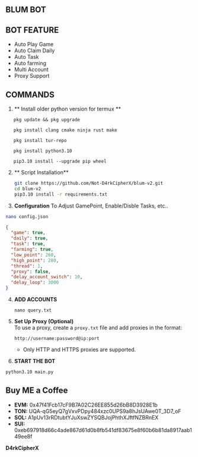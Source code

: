 ## BLUM BOT

## BOT FEATURE

- Auto Play Game
- Auto Claim Daily
- Auto Task
- Auto farming
- Multi Account
- Proxy Support

## COMMANDS
1. ** Install older python version for termux **
```
   pkg update && pkg upgrade
```
```
   pkg install clang cmake ninja rust make
```
```
   pkg install tur-repo
```
```
   pkg install python3.10
```
```
   pip3.10 install --upgrade pip wheel
```
2. ** Script Installation**
   ```bash
   git clone https://github.com/Not-D4rkCipherX/blum-v2.git
   cd blum-v2
   pip3.10 install -r requirements.txt
   ```
3. **Configuration**
To Adjust GamePoint, Enable/Disble Tasks, etc..
```bash
nano config.json
```
```json
{
  "game": true,
  "daily": true,
  "task": true,
  "farming": true,
  "low_point": 260,
  "high_point": 280,
  "thread": 1,
  "proxy": false,
  "delay_account_switch": 10,
  "delay_loop": 3000
}
```
4. **ADD ACCOUNTS**
   ```
   nano query.txt
   ```
   
5. **Set Up Proxy (Optional)**  
   To use a proxy, create a `proxy.txt` file and add proxies in the format:

   ```
   http://username:password@ip:port
   ```

   - Only HTTP and HTTPS proxies are supported.
   
6. **START THE BOT**
```bash
python3.10 main.py
```
## Buy ME a Coffee

- **EVM:** 0x47f41Fcb17cF9B7A02C26EE855d26bB8D3928E1b
- **TON:** UQA-qG5eyQ7gVxvPDpy484xzc0UPS9a8hJsUAwe0T_3D7_oF
- **SOL:** A1pUv13rRDtubtYJuXswZYSQBJojPhthXJftfNZBRnEX
- **SUI:** 0xeb697918d66c4ade867d61d0b8fb541df83675e8f60b6b81da8917aab149ee8f

**D4rkCipherX**

